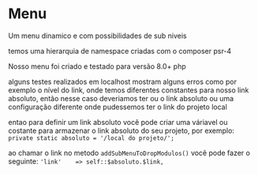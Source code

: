 # Menu
Um menu dinamico e com possibilidades de sub niveis

temos uma hierarquia de namespace criadas com o composer psr-4

Nosso menu foi criado e testado para versão 8.0+ php

alguns testes realizados em localhost mostram alguns erros como por exemplo o nível do link, onde temos diferentes constantes para nosso link absoluto, então nesse caso deveriamos ter ou o link absoluto ou uma configuração diferente onde pudessemos ter o link do projeto local

entao para definir um link absoluto você pode criar uma váriavel ou costante para armazenar o link absoluto do seu projeto, por exemplo:
`private static absoluto = '/local do projeto/';`

ao chamar o link no metodo `addSubMenuToDropModulos()` você pode fazer o seguinte:
`'link'    => self::$absoluto.$link,`
